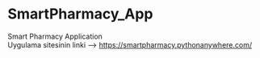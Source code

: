 # SmartPharmacy_App
Smart Pharmacy Application <br>
Uygulama sitesinin linki --> https://smartpharmacy.pythonanywhere.com/
